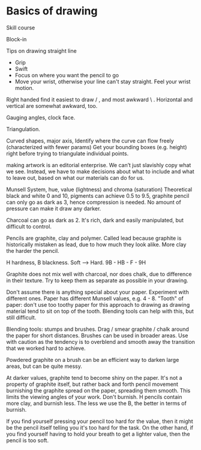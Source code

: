 # Basics of drawing

Skill course

Block-in

Tips on drawing straight line
* Grip
* Swift
* Focus on where you want the pencil to go
* Move your wrist, otherwise your line can't stay straight. Feel your wrist motion.

Right handed find it easiest to draw / , and most awkward \\ . Horizontal and vertical are somewhat awkward, too.

Gauging angles, clock face.

Triangulation.

Curved shapes, major axis, 
Identify where the curve can flow freely (characterized with fewer params)
Get your bounding boxes (e.g. height) right before trying to triangulate individual points.

making artwork is an editorial enterprise. We can’t just slavishly copy what we see. Instead, we have to make decisions about what to include and what to leave out, based on what our materials can do for us.

Munsell System, hue, value (lightness) and chroma (saturation)
Theoretical black and white 0 and 10, pigments can achieve 0.5 to 9.5, graphite pencil can only go as dark as 3, hence compression is needed. No amount of pressure can make it draw any darker.

Charcoal can go as dark as 2. It's rich, dark and easily manipulated, but difficult to control.

Pencils are graphite, clay and polymer. Called lead because graphite is historically mistaken as lead, due to how much they look alike.
More clay the harder the pencil.

H hardness, B blackness.
Soft --> Hard.
9B - HB - F - 9H

Graphite does not mix well with charcoal, nor does chalk, due to difference in their texture.
Try to keep them as separate as possible in your drawing.

Don't assume there is anything special about your paper.
Experiment with different ones.
Paper has different Munsell values, e.g. 4 - 8.
"Tooth" of paper: don't use too toothy paper for this approach to drawing as drawing material tend to sit on top of the tooth. Blending tools can help with this, but still difficult.

Blending tools: stumps and brushes. Drag / smear graphite / chalk around the paper for short distances.
Brushes can be used in broader areas.
Use with caution as the tendency is to overblend and smooth away the transition that we worked hard to achieve.

Powdered graphite on a brush can be an efficient way to darken large areas, but can be quite messy.

At darker values, graphite tend to become shiny on the paper. It's not a property of graphite itself, but rather back and forth pencil movement burnishing the graphite spread on the paper, spreading them smooth.
This limits the viewing angles of your work.
Don't burnish.
H pencils contain more clay, and burnish less.
The less we use the B, the better in terms of burnish.

If you find yourself pressing your pencil too hard for the value, then it might be the pencil itself telling you it's too hard for the task.
On the other hand, if you find yourself having to hold your breath to get a lighter value, then the pencil is too soft.
